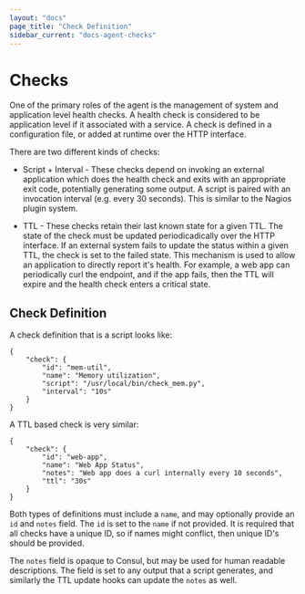 ```yaml
---
layout: "docs"
page_title: "Check Definition"
sidebar_current: "docs-agent-checks"
---
```


# Checks

One of the primary roles of the agent is the management of system and
application level health checks. A health check is considered to be application
level if it associated with a service. A check is defined in a configuration file,
or added at runtime over the HTTP interface.

There are two different kinds of checks:

 * Script + Interval - These checks depend on invoking an external application
 which does the health check and exits with an appropriate exit code, potentially
 generating some output. A script is paired with an invocation interval (e.g.
 every 30 seconds). This is similar to the Nagios plugin system.

 * TTL - These checks retain their last known state for a given TTL. The state
 of the check must be updated periodicadically over the HTTP interface. If an
 external system fails to update the status within a given TTL, the check is
 set to the failed state. This mechanism is used to allow an application to
 directly report it's health. For example, a web app can periodically curl the
 endpoint, and if the app fails, then the TTL will expire and the health check
 enters a critical state.

## Check Definition

A check definition that is a script looks like:

    {
        "check": {
            "id": "mem-util",
            "name": "Memory utilization",
            "script": "/usr/local/bin/check_mem.py",
            "interval": "10s"
        }
    }

A TTL based check is very similar:

    {
        "check": {
            "id": "web-app",
            "name": "Web App Status",
            "notes": "Web app does a curl internally every 10 seconds",
            "ttl": "30s"
        }
    }

Both types of definitions must include a `name`, and may optionally
provide an `id` and `notes` field. The `id` is set to the `name` if not
provided. It is required that all checks have a unique ID, so if names
might conflict, then unique ID's should be provided.

The `notes` field is opaque to Consul, but may be used for human
readable descriptions. The field is set to any output that a script
generates, and similarly the TTL update hooks can update the `notes`
as well.


